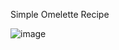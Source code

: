 Simple Omelette Recipe

![image](https://github.com/dudssecco/Simple-Omelette-Recipe/assets/132023142/f13dadca-ffc0-4cc1-994c-77a11adfdaec)
